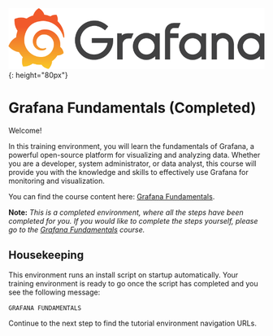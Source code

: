 
![Grafana Logo](../assets/grafana_logo.png){: height="80px"}

# Grafana Fundamentals (Completed)

Welcome!

In this training environment, you will learn the fundamentals of Grafana, a powerful open-source platform for visualizing and analyzing data. Whether you are a developer, system administrator, or data analyst, this course will provide you with the knowledge and skills to effectively use Grafana for monitoring and visualization.

You can find the course content here: [Grafana Fundamentals](https://grafana.com/tutorials/grafana-fundamentals/).

**Note:** *This is a completed environment, where all the steps have been completed for you. If you would like to complete the steps yourself, please go to the [Grafana Fundamentals](https://killercoda.com/grafana-labs/course/full-stack/tutorial-environment) course.*

## Housekeeping

This environment runs an install script on startup automatically. Your training environment is ready to go once the script has completed and you see the following message:

```plaintext
GRAFANA FUNDAMENTALS
```

Continue to the next step to find the tutorial environment navigation URLs.
